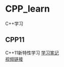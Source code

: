 # CPP_learn
C++学习

## CPP11
C++11新特性学习
[学习笔记](https://blog.csdn.net/qq_29906135/article/details/106441541)  
[视频链接](https://www.bilibili.com/video/BV1p4411v7Dh)